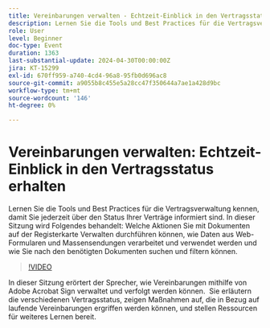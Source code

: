 ```yaml
---
title: Vereinbarungen verwalten - Echtzeit-Einblick in den Vertragsstatus erhalten
description: Lernen Sie die Tools und Best Practices für die Vertragsverwaltung kennen, damit Sie jederzeit über den Status Ihrer Verträge informiert sind.
role: User
level: Beginner
doc-type: Event
duration: 1363
last-substantial-update: 2024-04-30T00:00:00Z
jira: KT-15299
exl-id: 670ff959-a740-4cd4-96a8-95fb0d696ac8
source-git-commit: a9055b8c455e5a28cc47f350644a7ae1a428d9bc
workflow-type: tm+mt
source-wordcount: '146'
ht-degree: 0%

---
```


# Vereinbarungen verwalten: Echtzeit-Einblick in den Vertragsstatus erhalten

Lernen Sie die Tools und Best Practices für die Vertragsverwaltung kennen, damit Sie jederzeit über den Status Ihrer Verträge informiert sind. In dieser Sitzung wird Folgendes behandelt: Welche Aktionen Sie mit Dokumenten auf der Registerkarte Verwalten durchführen können, wie Daten aus Web-Formularen und Massensendungen verarbeitet und verwendet werden und wie Sie nach den benötigten Dokumenten suchen und filtern können.

>[!VIDEO](https://video.tv.adobe.com/v/3428190/?learn=on)

In dieser Sitzung erörtert der Sprecher, wie Vereinbarungen mithilfe von Adobe Acrobat Sign verwaltet und verfolgt werden können. &#x200B; Sie erläutern die verschiedenen Vertragsstatus, zeigen Maßnahmen auf, die in Bezug auf laufende Vereinbarungen ergriffen werden können, und stellen Ressourcen für weiteres Lernen bereit.

